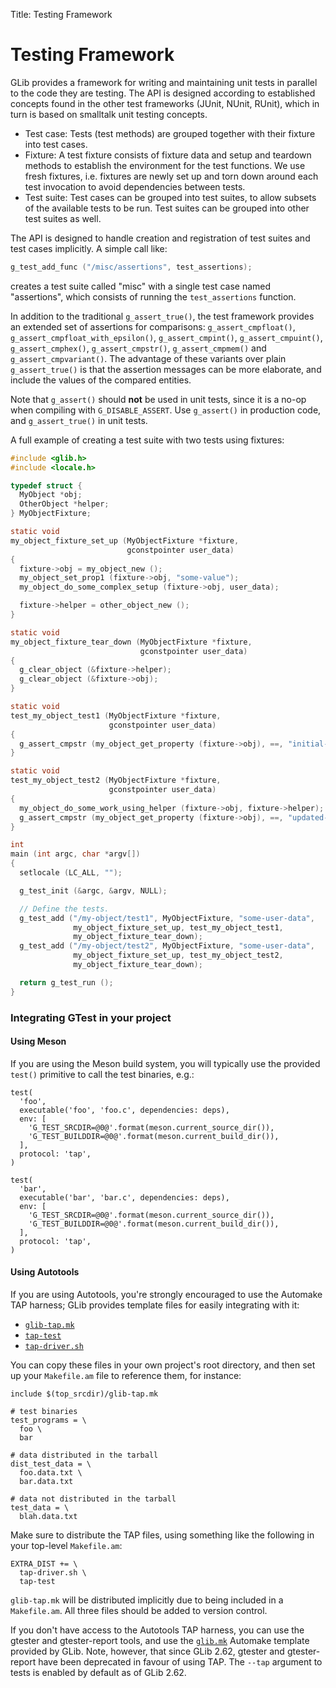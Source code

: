 Title: Testing Framework

# Testing Framework

GLib provides a framework for writing and maintaining unit tests in parallel
to the code they are testing. The API is designed according to established
concepts found in the other test frameworks (JUnit, NUnit, RUnit), which in
turn is based on smalltalk unit testing concepts.

- Test case: Tests (test methods) are grouped together with their fixture
  into test cases.
- Fixture: A test fixture consists of fixture data and setup and teardown
  methods to establish the environment for the test functions. We use fresh
  fixtures, i.e. fixtures are newly set up and torn down around each test
  invocation to avoid dependencies between tests.
- Test suite: Test cases can be grouped into test suites, to allow subsets
  of the available tests to be run. Test suites can be grouped into other
  test suites as well.

The API is designed to handle creation and registration of test suites and
test cases implicitly. A simple call like:

```c
g_test_add_func ("/misc/assertions", test_assertions);
```

creates a test suite called "misc" with a single test case named
"assertions", which consists of running the `test_assertions` function.

In addition to the traditional `g_assert_true()`, the test framework
provides an extended set of assertions for comparisons:
`g_assert_cmpfloat()`, `g_assert_cmpfloat_with_epsilon()`,
`g_assert_cmpint()`, `g_assert_cmpuint()`, `g_assert_cmphex()`,
`g_assert_cmpstr()`, `g_assert_cmpmem()` and `g_assert_cmpvariant()`. The
advantage of these variants over plain `g_assert_true()` is that the
assertion messages can be more elaborate, and include the values of the
compared entities.

Note that `g_assert()` should **not** be used in unit tests, since it is a
no-op when compiling with `G_DISABLE_ASSERT`. Use `g_assert()` in production
code, and `g_assert_true()` in unit tests.

A full example of creating a test suite with two tests using fixtures:

```c
#include <glib.h>
#include <locale.h>

typedef struct {
  MyObject *obj;
  OtherObject *helper;
} MyObjectFixture;

static void
my_object_fixture_set_up (MyObjectFixture *fixture,
                          gconstpointer user_data)
{
  fixture->obj = my_object_new ();
  my_object_set_prop1 (fixture->obj, "some-value");
  my_object_do_some_complex_setup (fixture->obj, user_data);

  fixture->helper = other_object_new ();
}

static void
my_object_fixture_tear_down (MyObjectFixture *fixture,
                             gconstpointer user_data)
{
  g_clear_object (&fixture->helper);
  g_clear_object (&fixture->obj);
}

static void
test_my_object_test1 (MyObjectFixture *fixture,
                      gconstpointer user_data)
{
  g_assert_cmpstr (my_object_get_property (fixture->obj), ==, "initial-value");
}

static void
test_my_object_test2 (MyObjectFixture *fixture,
                      gconstpointer user_data)
{
  my_object_do_some_work_using_helper (fixture->obj, fixture->helper);
  g_assert_cmpstr (my_object_get_property (fixture->obj), ==, "updated-value");
}

int
main (int argc, char *argv[])
{
  setlocale (LC_ALL, "");

  g_test_init (&argc, &argv, NULL);

  // Define the tests.
  g_test_add ("/my-object/test1", MyObjectFixture, "some-user-data",
              my_object_fixture_set_up, test_my_object_test1,
              my_object_fixture_tear_down);
  g_test_add ("/my-object/test2", MyObjectFixture, "some-user-data",
              my_object_fixture_set_up, test_my_object_test2,
              my_object_fixture_tear_down);

  return g_test_run ();
}
```

### Integrating GTest in your project

#### Using Meson

If you are using the Meson build system, you will typically use the provided
`test()` primitive to call the test binaries, e.g.:

```
test(
  'foo',
  executable('foo', 'foo.c', dependencies: deps),
  env: [
    'G_TEST_SRCDIR=@0@'.format(meson.current_source_dir()),
    'G_TEST_BUILDDIR=@0@'.format(meson.current_build_dir()),
  ],
  protocol: 'tap',
)

test(
  'bar',
  executable('bar', 'bar.c', dependencies: deps),
  env: [
    'G_TEST_SRCDIR=@0@'.format(meson.current_source_dir()),
    'G_TEST_BUILDDIR=@0@'.format(meson.current_build_dir()),
  ],
  protocol: 'tap',
)
```

#### Using Autotools

If you are using Autotools, you're strongly encouraged to use the Automake
TAP harness; GLib provides template files for easily integrating with it:

- [`glib-tap.mk`](https://gitlab.gnome.org/GNOME/glib/blob/glib-2-58/glib-tap.mk)
- [`tap-test`](https://gitlab.gnome.org/GNOME/glib/blob/glib-2-58/tap-test)
- [`tap-driver.sh`](https://gitlab.gnome.org/GNOME/glib/blob/glib-2-58/tap-driver.sh)

You can copy these files in your own project's root directory, and then set
up your `Makefile.am` file to reference them, for instance:

```
include $(top_srcdir)/glib-tap.mk

# test binaries
test_programs = \
  foo \
  bar

# data distributed in the tarball
dist_test_data = \
  foo.data.txt \
  bar.data.txt

# data not distributed in the tarball
test_data = \
  blah.data.txt
```

Make sure to distribute the TAP files, using something like the following in
your top-level `Makefile.am`:

```
EXTRA_DIST += \
  tap-driver.sh \
  tap-test
```

`glib-tap.mk` will be distributed implicitly due to being included in a
`Makefile.am`. All three files should be added to version control.

If you don't have access to the Autotools TAP harness, you can use the
gtester and gtester-report tools, and use the
[`glib.mk`](https://gitlab.gnome.org/GNOME/glib/blob/glib-2-58/glib.mk)
Automake template provided by GLib. Note, however, that since GLib 2.62,
gtester and gtester-report have been deprecated in favour of using TAP. The
`--tap` argument to tests is enabled by default as of GLib 2.62.
